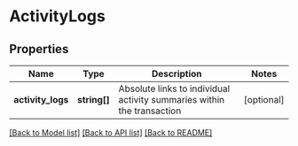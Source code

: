 # ActivityLogs

## Properties
Name | Type | Description | Notes
------------ | ------------- | ------------- | -------------
**activity_logs** | **string[]** | Absolute links to individual activity summaries within the transaction | [optional] 

[[Back to Model list]](../README.md#documentation-for-models) [[Back to API list]](../README.md#documentation-for-api-endpoints) [[Back to README]](../README.md)

